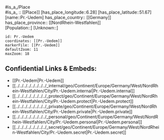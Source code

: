 ﻿---
location: [51.67,6.28] 
mapzoom: [7,12] 
mapmarker: city 
type: City
tags:
- geo/City


SpocWebEntityId: 33497
isDeleted: false
confidential: public

---
#is_a_/Place  
#is_a_ :: [[Place]] 
[has_place_longitude::6.28] 
[has_place_latitude::51.67] 
[name::Pr.-Uedem] 
has_place_country:: [[Germany]]  
has_place_province:: [[NordRhein-Westfahlen]]  
[Population::] 
[Unknown::] 


```leaflet
id: Pr.-Uedem
coordinates: [[Pr.-Uedem]] 
markerFile: [[Pr.-Uedem]] 
defaultZoom: 11 
maxZoom: 18
```


## Confidential Links & Embeds: 
- [[Pr.-Uedem|Pr.-Uedem]]  
- [[../../../../../../../../_internal/geo/Continent/Europe/Germany/West/NordRhein-Westfahlen/City/Pr.-Uedem.internal|Pr.-Uedem.internal]] 
- [[../../../../../../../../_protect/geo/Continent/Europe/Germany/West/NordRhein-Westfahlen/City/Pr.-Uedem.protect|Pr.-Uedem.protect]] 
- [[../../../../../../../../_private/geo/Continent/Europe/Germany/West/NordRhein-Westfahlen/City/Pr.-Uedem.private|Pr.-Uedem.private]] 
- [[../../../../../../../../_personal/geo/Continent/Europe/Germany/West/NordRhein-Westfahlen/City/Pr.-Uedem.personal|Pr.-Uedem.personal]] 
- [[../../../../../../../../_secret/geo/Continent/Europe/Germany/West/NordRhein-Westfahlen/City/Pr.-Uedem.secret|Pr.-Uedem.secret]] 
